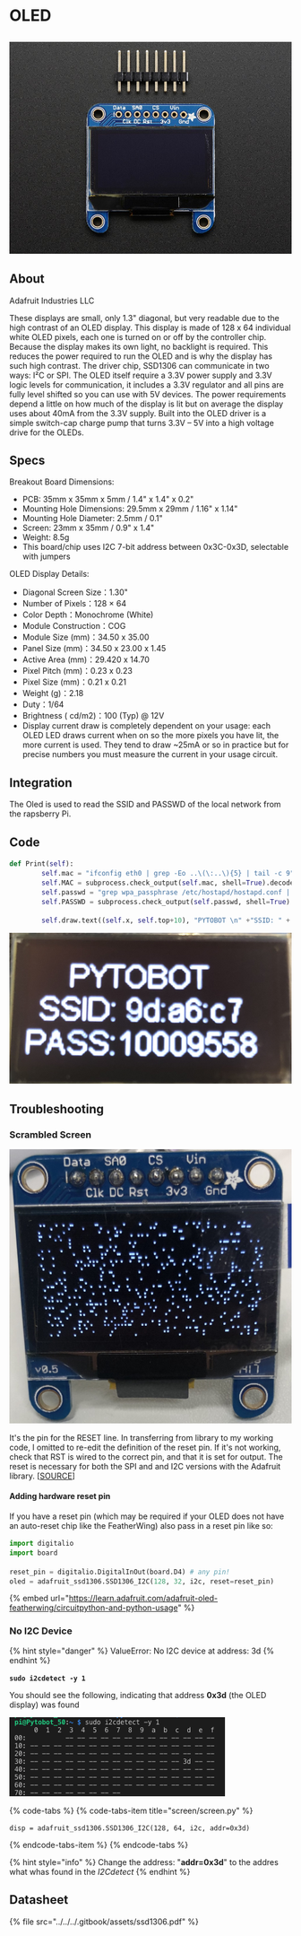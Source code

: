 # OLED

## 

![](../../../.gitbook/assets/938-12.jpg)

## About

Adafruit Industries LLC

These displays are small, only 1.3" diagonal, but very readable due to the high contrast of an OLED display. This display is made of 128 x 64 individual white OLED pixels, each one is turned on or off by the controller chip. Because the display makes its own light, no backlight is required. This reduces the power required to run the OLED and is why the display has such high contrast. The driver chip, SSD1306 can communicate in two ways: I²C or SPI. The OLED itself require a 3.3V power supply and 3.3V logic levels for communication, it includes a 3.3V regulator and all pins are fully level shifted so you can use with 5V devices. The power requirements depend a little on how much of the display is lit but on average the display uses about 40mA from the 3.3V supply. Built into the OLED driver is a simple switch-cap charge pump that turns 3.3V – 5V into a high voltage drive for the OLEDs.

## Specs

Breakout Board Dimensions:

* PCB: 35mm x 35mm x 5mm / 1.4" x 1.4" x 0.2"
* Mounting Hole Dimensions: 29.5mm x 29mm / 1.16" x 1.14"
* Mounting Hole Diameter: 2.5mm / 0.1"
* Screen: 23mm x 35mm / 0.9" x 1.4"
* Weight: 8.5g
* This board/chip uses I2C 7-bit address between 0x3C-0x3D, selectable with jumpers

OLED Display Details:

* Diagonal Screen Size：1.30"
* Number of Pixels：128 × 64
* Color Depth：Monochrome \(White\)
* Module Construction：COG
* Module Size \(mm\)：34.50 x 35.00
* Panel Size \(mm\)：34.50 x 23.00 x 1.45
* Active Area \(mm\)：29.420 x 14.70
* Pixel Pitch \(mm\)：0.23 x 0.23
* Pixel Size \(mm\)：0.21 x 0.21
* Weight \(g\)：2.18
* Duty：1/64
* Brightness \( cd/m2\)：100 \(Typ\) @ 12V
* Display current draw is completely dependent on your usage: each OLED LED draws current when on so the more pixels you have lit, the more current is used. They tend to draw ~25mA or so in practice but for precise numbers you must measure the current in your usage circuit.

## Integration

The Oled is used to read the SSID and PASSWD of the local network from the rapsberry Pi. 

## Code

```python
def Print(self):
        self.mac = "ifconfig eth0 | grep -Eo ..\(\:..\){5} | tail -c 9"
        self.MAC = subprocess.check_output(self.mac, shell=True).decode("utf-8")
        self.passwd = "grep wpa_passphrase /etc/hostapd/hostapd.conf | tail -c 9"
        self.PASSWD = subprocess.check_output(self.passwd, shell=True).decode("utf-8")

        self.draw.text((self.x, self.top+10), "PYTOBOT \n" +"SSID: " + self.MAC + "PASS:" + self.PASSWD, font=self.font, fill=255, align="center")

```

![](../../../.gitbook/assets/img_3704-copy.jpg)

## Troubleshooting 

### Scrambled Screen

![Scrambled Screen](../../../.gitbook/assets/img_2994.jpg)

It's the pin for the RESET line. In transferring from library to my working code, I omitted to re-edit the definition of the reset pin. If it's not working, check that RST is wired to the correct pin, and that it is set for output. The reset is necessary for both the SPI and and I2C versions with the Adafruit library. \[[SOURCE](http://engineeringnotes.blogspot.com/2015/03/why-is-oled-display-scrambled-random.html)\]

#### Adding hardware reset pin

If you have a reset pin \(which may be required if your OLED does not have an auto-reset chip like the FeatherWing\) also pass in a reset pin like so:

```python
import digitalio
import board
 
reset_pin = digitalio.DigitalInOut(board.D4) # any pin!
oled = adafruit_ssd1306.SSD1306_I2C(128, 32, i2c, reset=reset_pin)
```

{% embed url="https://learn.adafruit.com/adafruit-oled-featherwing/circuitpython-and-python-usage" %}



### No I2C Device

{% hint style="danger" %}
ValueError: No I2C device at address: 3d
{% endhint %}

**`sudo i2cdetect -y 1`**

You should see the following, indicating that address **0x3d** \(the OLED display\) was found

![I2C address 3D](../../../.gitbook/assets/screenshot-2019-04-13-at-14.13.53.png)

{% code-tabs %}
{% code-tabs-item title="screen/screen.py" %}
```text
disp = adafruit_ssd1306.SSD1306_I2C(128, 64, i2c, addr=0x3d)
```
{% endcode-tabs-item %}
{% endcode-tabs %}

{% hint style="info" %}
Change the address: "**addr=0x3d**" to the addres what whas found in the _I2Cdetect_
{% endhint %}

## Datasheet

{% file src="../../../.gitbook/assets/ssd1306.pdf" %}

